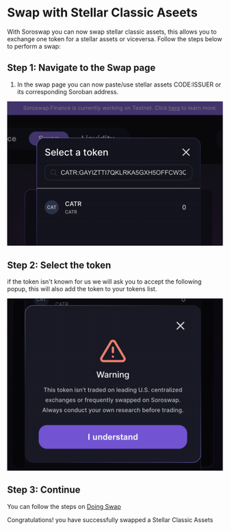 # Swap with Stellar Classic Aseets

With Soroswap you can now swap stellar classic assets, this allows you to exchange one token for a stellar assets or viceversa. Follow the steps below to perform a swap:

## Step 1: Navigate to the Swap page

1. In the swap page you can now paste/use stellar assets CODE:ISSUER or its corresponding Soroban address.

![](images/swap1.png)

## Step 2: Select the token

if the token isn't known for us we will ask you to accept the following popup, this will also add the token to your tokens list.

![](images/swa_add_token.png)

## Step 3: Continue

You can follow the steps on [Doing Swap](../05-doing-swap/README.md)

Congratulations! you have successfully swapped a Stellar Classic Assets
